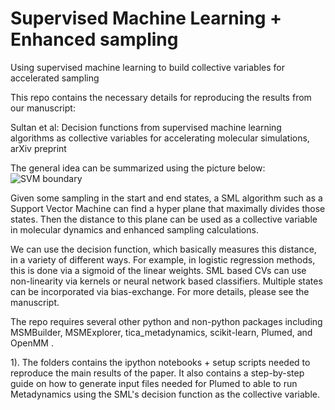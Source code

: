 # Supervised Machine Learning + Enhanced sampling
Using supervised machine learning to build collective variables for accelerated sampling

This repo contains the necessary details for reproducing the results from our manuscript:

Sultan et al: Decision functions from supervised machine learning algorithms as collective
variables for accelerating molecular simulations, arXiv preprint 

The general idea can be summarized using the picture below: 
![SVM boundary](https://github.com/msultan/SML_CV/blob/master/chignolin_example/pic1.png)

Given some sampling in the start and end states, a SML algorithm such as a Support Vector Machine 
can find a hyper plane that maximally divides those states. Then the distance to this plane can be
used as a collective variable in molecular dynamics and enhanced sampling calculations. 

We can use the decision function, which basically measures this distance, in a variety of different 
ways. For example, in logistic regression methods, this is done via a sigmoid of the linear weights. SML based CVs can use non-linearity via kernels or neural network based classifiers. Multiple states can be incorporated via bias-exchange. For more details, please see the manuscript. 

The repo requires several other python and non-python packages including MSMBuilder, MSMExplorer, 
tica_metadynamics, scikit-learn, Plumed, and OpenMM . 

1). The folders contains the ipython notebooks + 
setup scripts needed to reproduce the main results of the paper. It also contains a step-by-step guide on how to generate input files needed for Plumed to able to run Metadynamics using the SML's decision function as the collective variable. 

